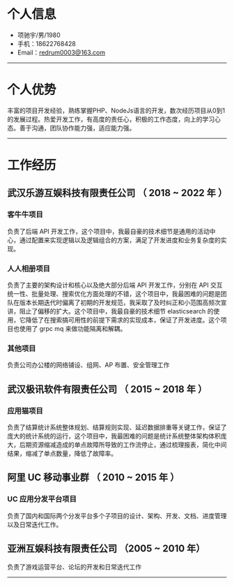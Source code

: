 # 个人信息

-   项驰宇/男/1980
-   手机：18622768428
-   Email：redrum0003@163.com

---

# 个人优势

丰富的项目开发经验，熟练掌握PHP、NodeJs语言的开发，数次经历项目从0到1的发展过程。热爱开发工作，有高度的责任心，积极的工作态度，向上的学习心态。善于沟通，团队协作能力强，适应能力强。

---

# 工作经历


## 武汉乐游互娱科技有限责任公司 （ 2018 ~ 2022 年 ）

### 客牛牛项目

负责了后端 API 开发工作，这个项目中，我最自豪的技术细节是通用的活动中心，通过配置来实现逻辑以及逻辑组合的方案，满足了开发进度和业务复杂度的实现。

### 人人相册项目

负责了主要的架构设计和核心以及绝大部分后端 API 开发工作，分别在 API 交互统一性、批量处理、搜索优化方面处理的不错，这个项目中，我最困难的问题是团队在版本长期迭代时偏离了初期的开发规范，我采取了及时纠正和小范围高频次宣讲，阻止了偏移的扩大。这个项目中，我最自豪的技术细节 elasticsearch 的使用，它降低了在搜索搞可用性的前提下需求的实现成本，保证了开发进度。这个项目也使用了 grpc mq 来做功能隔离和解耦。

### 其他项目

负责公司办公楼的网络铺设、组网、AP 布置、安全管理工作

## 武汉极讯软件有限责任公司 （ 2015 ~ 2018 年 ）

### 应用猫项目

负责了结算统计系统整体规划、结算规则实现、延迟数据排重等关键工作，保证了庞大的统计系统的运行，这个项目中，我最困难的问题是统计系统整体架构体积庞大，后期资源缩减造成的单点故障所导致的工作流停止，通过梳理报表，简化中间结果，缩减了单点数量，降低了故障率。

## 阿里 UC 移动事业群 （ 2010 ~ 2015 年 ）

### UC 应用分发平台项目

负责了国内和国际两个分发平台多个子项目的设计、架构、开发、文档、进度管理以及日常迭代工作。

## 亚洲互娱科技有限责任公司 （2005 ~ 2010 年）

负责了游戏运营平台、论坛的开发和日常迭代工作

---
